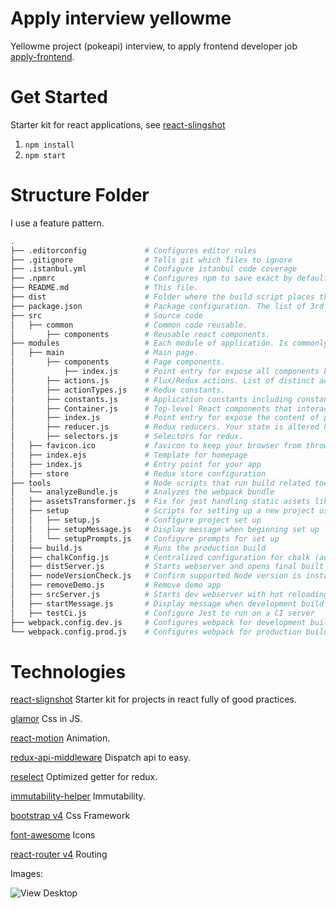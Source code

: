 # Apply interview yellowme

Yellowme project (pokeapi) interview, to apply frontend developer job [apply-frontend](https://github.com/yellowme/interview/tree/master/front_end).

Get Started
====
Starter kit for react applications, see [react-slingshot](https://github.com/coryhouse/react-slingshot)

1. `npm install`
2. `npm start`

Structure Folder
===

I use a feature pattern.

```bash
.
├── .editorconfig             # Configures editor rules
├── .gitignore                # Tells git which files to ignore
├── .istanbul.yml             # Configure istanbul code coverage
├── .npmrc                    # Configures npm to save exact by default
├── README.md                 # This file.
├── dist                      # Folder where the build script places the built app. Use this in prod.
├── package.json              # Package configuration. The list of 3rd party libraries and utilities
├── src                       # Source code
│   ├── common                # Common code reusable.
│       ├── components        # Reusable react components.
├── modules                   # Each module of applicatión. Is commonly defined by the react/route path.
│   ├── main                  # Main page.
│       ├── components        # Page components.
│           ├── index.js      # Point entry for expose all components by page.
│       ├── actions.js        # Flux/Redux actions. List of distinct actions that can occur in the app.
│       ├── actionTypes.js    # Redux constants.
│       ├── constants.js      # Application constants including constants for Redux.
│       ├── Container.js      # Top-level React components that interact with Redux.
│       ├── index.js          # Point entry for expose the content of page (actions, actionTypes, etc).
│       ├── reducer.js        # Redux reducers. Your state is altered here based on actions.
│       ├── selectors.js      # Selectors for redux.
│   ├── favicon.ico           # favicon to keep your browser from throwing a 404 during dev. Not actually used in prod build.
│   ├── index.ejs             # Template for homepage
│   ├── index.js              # Entry point for your app
│   ├── store                 # Redux store configuration
├── tools                     # Node scripts that run build related tools
│   └── analyzeBundle.js      # Analyzes the webpack bundle
│   ├── assetsTransformer.js  # Fix for jest handling static assets like imported images
│   ├── setup                 # Scripts for setting up a new project using React Slingshot
│   │   ├── setup.js          # Configure project set up
│   │   ├── setupMessage.js   # Display message when beginning set up
│   │   └── setupPrompts.js   # Configure prompts for set up
│   ├── build.js              # Runs the production build
│   ├── chalkConfig.js        # Centralized configuration for chalk (adds color to console statements)
│   ├── distServer.js         # Starts webserver and opens final built app that's in dist in your default browser
│   ├── nodeVersionCheck.js   # Confirm supported Node version is installed
│   ├── removeDemo.js         # Remove demo app
│   ├── srcServer.js          # Starts dev webserver with hot reloading and opens your app in your default browser
│   ├── startMessage.js       # Display message when development build starts
│   ├── testCi.js             # Configure Jest to run on a CI server
├── webpack.config.dev.js     # Configures webpack for development builds
└── webpack.config.prod.js    # Configures webpack for production builds
```

Technologies
===
[react-slignshot](https://github.com/coryhouse/react-slingshot) Starter kit for projects in react fully of good practices.

[glamor](https://github.com/threepointone/glamor) Css in JS.

[react-motion](https://github.com/chenglou/react-motion) Animation.

[redux-api-middleware](https://www.npmjs.com/package/redux-api-middleware) Dispatch api to easy.

[reselect](https://github.com/reduxjs/reselect) Optimized getter for redux.

[immutability-helper](https://github.com/kolodny/immutability-helper) Immutability.

[bootstrap v4](https://getbootstrap.com/) Css Framework

[font-awesome](https://fontawesome.com/) Icons

[react-router v4](https://github.com/ReactTraining/react-router) Routing

Images:

![View Desktop](https://drive.google.com/file/d/1ol4B0X56jeOqCTz34qd11cI5RZ2b7_9-/view?usp=sharing)


